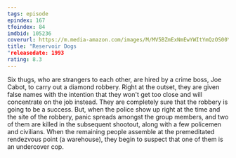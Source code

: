 ```yaml
---
tags: episode
epindex: 167
tfoindex: 84
imdbid: 105236
coverurl: https://m.media-amazon.com/images/M/MV5BZmExNmEwYWItYmQzOS00YjA5LTk2MjktZjEyZDE1Y2QxNjA1XkEyXkFqcGdeQXVyMTQxNzMzNDI@._V1_SX202_CR0,0,202,300_.jpg
title: "Reservoir Dogs
"releasedate: 1993
rating: 8.3
---
```


Six thugs, who are strangers to each other, are hired by a crime boss, Joe Cabot, to carry out a diamond robbery. Right at the outset, they are given false names with the intention that they won't get too close and will concentrate on the job instead. They are completely sure that the robbery is going to be a success. But, when the police show up right at the time and the site of the robbery, panic spreads amongst the group members, and two of them are killed in the subsequent shootout, along with a few policemen and civilians. When the remaining people assemble at the premeditated rendezvous point (a warehouse), they begin to suspect that one of them is an undercover cop.